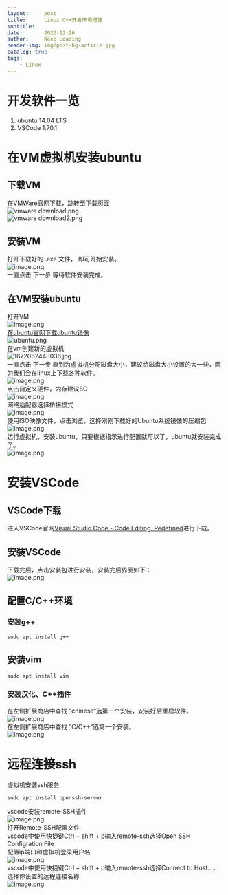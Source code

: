 ```yaml
---
layout:     post
title:      Linux C++开发环境搭建
subtitle:   
date:       2022-12-26
author:     Keep Loading
header-img: img/post-bg-article.jpg
catalog: true
tags:
    - Linux
---
```

<a name="vuACD"></a>
# 开发软件一览
1. ubuntu 14.04 LTS 
2. VSCode 1.70.1 
<a name="cc0jh"></a>
# 在VM虚拟机安装ubuntu
<a name="C3A1G"></a>
## 下载VM
[在VMWare官网下载](https://www.vmware.com/cn/products/workstation-pro.html)，跳转至下载页面<br />![vmware download.png](https://cdn.nlark.com/yuque/0/2022/png/2342281/1672061759540-63355c25-b661-4a58-9965-57ef079463bb.png#averageHue=%23dfeec9&clientId=u77c0cd5f-771e-4&crop=0&crop=0&crop=1&crop=1&from=paste&height=384&id=uaf9a21a2&margin=%5Bobject%20Object%5D&name=vmware%20download.png&originHeight=384&originWidth=1418&originalType=binary&ratio=1&rotation=0&showTitle=false&size=59656&status=done&style=none&taskId=uf185b94e-710e-4a87-8d01-deb0bf8cbfb&title=&width=1418)<br />![vmware download2.png](https://cdn.nlark.com/yuque/0/2022/png/2342281/1672061766312-28062e0a-e964-49cd-93fb-fe7cc60d0271.png#averageHue=%23e6e5d0&clientId=u77c0cd5f-771e-4&crop=0&crop=0&crop=1&crop=1&from=paste&height=586&id=uefaa577b&margin=%5Bobject%20Object%5D&name=vmware%20download2.png&originHeight=586&originWidth=1349&originalType=binary&ratio=1&rotation=0&showTitle=false&size=221662&status=done&style=none&taskId=u5aebd0d2-9139-4757-ab4b-6546d9b09ef&title=&width=1349)
<a name="Q8d3q"></a>
## 安装VM
打开下载好的 .exe 文件， 即可开始安装。<br />![image.png](https://cdn.nlark.com/yuque/0/2022/png/2342281/1672061920018-f5e20b0f-acbd-41a5-ac1a-9a4509a4a747.png#averageHue=%23e4e3e3&clientId=u77c0cd5f-771e-4&crop=0&crop=0&crop=1&crop=1&from=paste&id=u6484f866&margin=%5Bobject%20Object%5D&name=image.png&originHeight=530&originWidth=658&originalType=url&ratio=1&rotation=0&showTitle=false&size=98082&status=done&style=none&taskId=u2a4523f7-e7a3-40eb-82b4-36cd45a5ffb&title=)<br />一直点击 下一步 等待软件安装完成。
<a name="IzHMc"></a>
## 在VM安装ubuntu
打开VM<br />![image.png](https://cdn.nlark.com/yuque/0/2022/png/2342281/1672062141206-990e3dad-086d-401e-8235-719f3b82939b.png#averageHue=%23fafaf9&clientId=u77c0cd5f-771e-4&crop=0&crop=0&crop=1&crop=1&from=paste&id=u79c5b031&margin=%5Bobject%20Object%5D&name=image.png&originHeight=796&originWidth=1527&originalType=url&ratio=1&rotation=0&showTitle=false&size=98338&status=done&style=none&taskId=uad694323-2073-448a-9e9e-bf51aa00a5a&title=)<br />[在ubuntu官网下载ubuntu镜像](https://ubuntu.com/)<br />![ubuntu.png](https://cdn.nlark.com/yuque/0/2022/png/2342281/1672062388448-8a67ac1e-5a51-41e6-8c1e-a1b975b620c4.png#averageHue=%23373433&clientId=u77c0cd5f-771e-4&crop=0&crop=0&crop=1&crop=1&from=drop&id=u6b744f97&margin=%5Bobject%20Object%5D&name=ubuntu.png&originHeight=454&originWidth=1338&originalType=binary&ratio=1&rotation=0&showTitle=false&size=116641&status=done&style=none&taskId=u03b928ed-7a19-4f8e-aff8-6ad6a948d4c&title=)<br />在vm创建新的虚拟机<br />![1672062448036.jpg](https://cdn.nlark.com/yuque/0/2022/jpeg/2342281/1672062462993-3160f9ae-7156-46d9-b50b-5c6f0641645c.jpeg#averageHue=%23f3f1f1&clientId=u77c0cd5f-771e-4&crop=0&crop=0&crop=1&crop=1&from=paste&height=440&id=u726cd487&margin=%5Bobject%20Object%5D&name=1672062448036.jpg&originHeight=440&originWidth=513&originalType=binary&ratio=1&rotation=0&showTitle=false&size=42476&status=done&style=none&taskId=uce6286a9-f91b-4880-a904-d8b57a4cc23&title=&width=513)<br />一直点击 下一步 直到为虚拟机分配磁盘大小，建议给磁盘大小设置的大一些，因为我们会在linux上下载各种软件。<br />![image.png](https://cdn.nlark.com/yuque/0/2022/png/2342281/1672062544580-6f427bf6-4c09-40a6-b3db-2164ecc45cfa.png#averageHue=%23eaeaea&clientId=u77c0cd5f-771e-4&crop=0&crop=0&crop=1&crop=1&from=paste&id=uc89ad064&margin=%5Bobject%20Object%5D&name=image.png&originHeight=551&originWidth=570&originalType=url&ratio=1&rotation=0&showTitle=false&size=28931&status=done&style=none&taskId=ue08d030a-1a16-4c4f-b91e-caf851bf5b8&title=)<br />点击自定义硬件，内存建议8G<br />![image.png](https://cdn.nlark.com/yuque/0/2022/png/2342281/1672062658370-dab9d989-9254-44a5-9221-54edf940ee7e.png#averageHue=%23f9f9f8&clientId=u77c0cd5f-771e-4&crop=0&crop=0&crop=1&crop=1&from=paste&id=uf6cd42dd&margin=%5Bobject%20Object%5D&name=image.png&originHeight=966&originWidth=860&originalType=url&ratio=1&rotation=0&showTitle=false&size=64256&status=done&style=none&taskId=ubfe4fb6a-16c6-4da9-8196-53b92c783c0&title=)<br />网络适配器选择桥接模式<br />![image.png](https://cdn.nlark.com/yuque/0/2022/png/2342281/1672062705684-112abb3e-c7f1-4f91-b220-5cb33ee306de.png#averageHue=%23f8f7f7&clientId=u77c0cd5f-771e-4&crop=0&crop=0&crop=1&crop=1&from=paste&id=u525eae6d&margin=%5Bobject%20Object%5D&name=image.png&originHeight=966&originWidth=860&originalType=url&ratio=1&rotation=0&showTitle=false&size=64395&status=done&style=none&taskId=u37506efb-d784-4f89-9d96-af1b5507bc7&title=)<br />使用ISO映像文件，点击浏览，选择刚刚下载好的Ubuntu系统镜像的压缩包<br />![image.png](https://cdn.nlark.com/yuque/0/2022/png/2342281/1672062729899-23b60c60-7b4f-49e8-b939-0ca1f85acf52.png#averageHue=%23f9f9f9&clientId=u77c0cd5f-771e-4&crop=0&crop=0&crop=1&crop=1&from=paste&id=u9b5f784d&margin=%5Bobject%20Object%5D&name=image.png&originHeight=966&originWidth=860&originalType=url&ratio=1&rotation=0&showTitle=false&size=58806&status=done&style=none&taskId=uadbad5d2-2073-4500-9f6a-9b3e7d47e5a&title=)<br />运行虚拟机，安装ubuntu，只要根据指示进行配置就可以了，ubuntu就安装完成了。<br />![image.png](https://cdn.nlark.com/yuque/0/2022/png/2342281/1672062854582-a4ac9e08-7c96-4f99-9911-4d3f586dc582.png#averageHue=%232d345b&clientId=u77c0cd5f-771e-4&crop=0&crop=0&crop=1&crop=1&from=paste&height=926&id=ua06af729&margin=%5Bobject%20Object%5D&name=image.png&originHeight=926&originWidth=1718&originalType=binary&ratio=1&rotation=0&showTitle=false&size=1400178&status=done&style=none&taskId=uec583cbf-11ca-4dcc-bd04-2f2476890f9&title=&width=1718)
<a name="kQLqj"></a>
# 安装VSCode
<a name="UHV30"></a>
## VSCode下载
进入VSCode官网[Visual Studio Code - Code Editing. Redefined](https://code.visualstudio.com/)进行下载。
<a name="NlRFb"></a>
## 安装VSCode
下载完后，点击安装包进行安装，安装完后界面如下：<br />![image.png](https://cdn.nlark.com/yuque/0/2022/png/2342281/1672063343898-78ed2413-1bc9-4e5b-ac2f-7d40665f9dfa.png#averageHue=%232d2d2d&clientId=u77c0cd5f-771e-4&crop=0&crop=0&crop=1&crop=1&from=paste&id=u7039670b&margin=%5Bobject%20Object%5D&name=image.png&originHeight=805&originWidth=1028&originalType=url&ratio=1&rotation=0&showTitle=false&size=114540&status=done&style=none&taskId=uc6e47615-6989-4bbf-9ab3-e3dad1b0a09&title=)
<a name="fWjFp"></a>
## 配置C/C++环境
<a name="P6bFl"></a>
### 安装g++
```
sudo apt install g++
```
<a name="oqPiz"></a>
## 安装vim
```
sudo apt install vim
```
<a name="k5i8v"></a>
### 安装汉化、C++插件
在左侧扩展商店中查找 ”chinese“选第一个安装，安装好后重启软件。<br />![image.png](https://cdn.nlark.com/yuque/0/2022/png/2342281/1672063612583-0a6510fa-df2a-4aef-95f7-19dd39ab69fb.png#averageHue=%23252423&clientId=u77c0cd5f-771e-4&crop=0&crop=0&crop=1&crop=1&from=paste&height=973&id=u36f2dddf&margin=%5Bobject%20Object%5D&name=image.png&originHeight=973&originWidth=1861&originalType=binary&ratio=1&rotation=0&showTitle=false&size=218484&status=done&style=none&taskId=u2d3fe68f-b2fc-4e83-926c-a647a93f318&title=&width=1861)<br />在左侧扩展商店中查找 ”C/C++“选第一个安装。<br />![image.png](https://cdn.nlark.com/yuque/0/2022/png/2342281/1672063678383-2729e203-9d1d-4de2-b01a-bffaa9b5d42c.png#averageHue=%23293037&clientId=u77c0cd5f-771e-4&crop=0&crop=0&crop=1&crop=1&from=paste&height=980&id=u465308c4&margin=%5Bobject%20Object%5D&name=image.png&originHeight=980&originWidth=303&originalType=binary&ratio=1&rotation=0&showTitle=false&size=116461&status=done&style=none&taskId=uf1f53a16-84d7-4555-9774-79b11617952&title=&width=303)
<a name="sK4mB"></a>
# 远程连接ssh
虚拟机安装ssh服务
```
sudo apt install openssh-server
```
vscode安装remote-SSH插件<br />![image.png](https://cdn.nlark.com/yuque/0/2022/png/2342281/1672064585406-9d108179-5357-44cd-b31b-45fbdc47e9d7.png#averageHue=%23292d32&clientId=u77c0cd5f-771e-4&crop=0&crop=0&crop=1&crop=1&from=paste&height=907&id=u32b47363&margin=%5Bobject%20Object%5D&name=image.png&originHeight=907&originWidth=292&originalType=binary&ratio=1&rotation=0&showTitle=false&size=96231&status=done&style=none&taskId=u30b0b5d8-08f1-44c4-a75c-5c8620345a1&title=&width=292)<br />打开Remote-SSH配置文件<br />vscode中使用快捷键Ctrl + shift + p输入remote-ssh选择Open SSH Configration File<br />配置ip端口和虚拟机登录用户名<br />![image.png](https://cdn.nlark.com/yuque/0/2022/png/2342281/1672064664842-549e44c8-f385-4eac-adf7-3ec6f92e6f9b.png#averageHue=%23282822&clientId=u77c0cd5f-771e-4&crop=0&crop=0&crop=1&crop=1&from=paste&height=294&id=u7dd6c2d9&margin=%5Bobject%20Object%5D&name=image.png&originHeight=294&originWidth=515&originalType=binary&ratio=1&rotation=0&showTitle=false&size=9476&status=done&style=none&taskId=ucd994a5e-defc-4bd5-bd11-a318ce5b430&title=&width=515)<br />vscode中使用快捷键Ctrl + shift + p输入remote-ssh选择Connect to Host…，选择你设置的远程连接名称<br />![image.png](https://cdn.nlark.com/yuque/0/2022/png/2342281/1672064691712-acd12856-c166-4f5c-bb4d-3907c71810b3.png#averageHue=%23393931&clientId=u77c0cd5f-771e-4&crop=0&crop=0&crop=1&crop=1&from=paste&height=133&id=u73390c65&margin=%5Bobject%20Object%5D&name=image.png&originHeight=133&originWidth=593&originalType=binary&ratio=1&rotation=0&showTitle=false&size=6202&status=done&style=none&taskId=u1933c813-a24a-470b-a1ef-914e650a482&title=&width=593)
